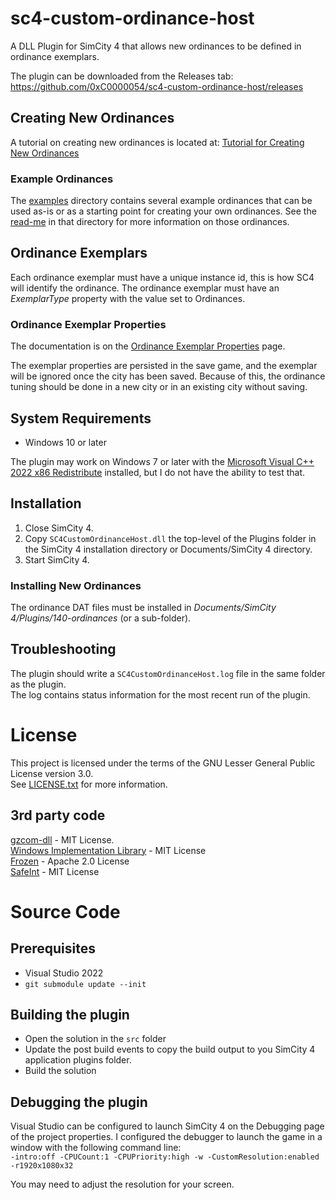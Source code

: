 # sc4-custom-ordinance-host

A DLL Plugin for SimCity 4 that allows new ordinances to be defined in ordinance exemplars.

The plugin can be downloaded from the Releases tab: https://github.com/0xC0000054/sc4-custom-ordinance-host/releases

## Creating New Ordinances

A tutorial on creating new ordinances is located at: [Tutorial for Creating New Ordinances](docs/Tutorial_For_Creating_New_Ordinances.md)

### Example Ordinances

The [examples](examples) directory contains several example ordinances that can be used as-is or as a starting point for creating your own ordinances.
See the [read-me](examples/README.md) in that directory for more information on those ordinances.

## Ordinance Exemplars

Each ordinance exemplar must have a unique instance id, this is how SC4 will identify the ordinance.
The ordinance exemplar must have an _ExemplarType_ property with the value set to Ordinances.

### Ordinance Exemplar Properties

The documentation is on the [Ordinance Exemplar Properties](docs/Ordinance_Exemplar_Properties.md) page.

The exemplar properties are persisted in the save game, and the exemplar will be ignored once the city has been saved.
Because of this, the ordinance tuning should be done in a new city or in an existing city without saving.

## System Requirements

* Windows 10 or later

The plugin may work on Windows 7 or later with the [Microsoft Visual C++ 2022 x86 Redistribute](https://aka.ms/vs/17/release/vc_redist.x86.exe)
installed, but I do not have the ability to test that.

## Installation

1. Close SimCity 4.
2. Copy `SC4CustomOrdinanceHost.dll` the top-level of the Plugins folder in the SimCity 4 installation directory or Documents/SimCity 4 directory.
3. Start SimCity 4.

### Installing New Ordinances

The ordinance DAT files must be installed in _Documents/SimCity 4/Plugins/140-ordinances_ (or a sub-folder).

## Troubleshooting

The plugin should write a `SC4CustomOrdinanceHost.log` file in the same folder as the plugin.    
The log contains status information for the most recent run of the plugin.

# License

This project is licensed under the terms of the GNU Lesser General Public License version 3.0.    
See [LICENSE.txt](LICENSE.txt) for more information.

## 3rd party code

[gzcom-dll](https://github.com/nsgomez/gzcom-dll/tree/master) - MIT License.    
[Windows Implementation Library](https://github.com/microsoft/wil) - MIT License   
[Frozen](https://github.com/serge-sans-paille/frozen) - Apache 2.0 License   
[SafeInt](https://github.com/dcleblanc/SafeInt) - MIT License   

# Source Code

## Prerequisites

* Visual Studio 2022
* `git submodule update --init`

## Building the plugin

* Open the solution in the `src` folder
* Update the post build events to copy the build output to you SimCity 4 application plugins folder.
* Build the solution

## Debugging the plugin

Visual Studio can be configured to launch SimCity 4 on the Debugging page of the project properties.
I configured the debugger to launch the game in a window with the following command line:    
`-intro:off -CPUCount:1 -CPUPriority:high -w -CustomResolution:enabled -r1920x1080x32`

You may need to adjust the resolution for your screen.
